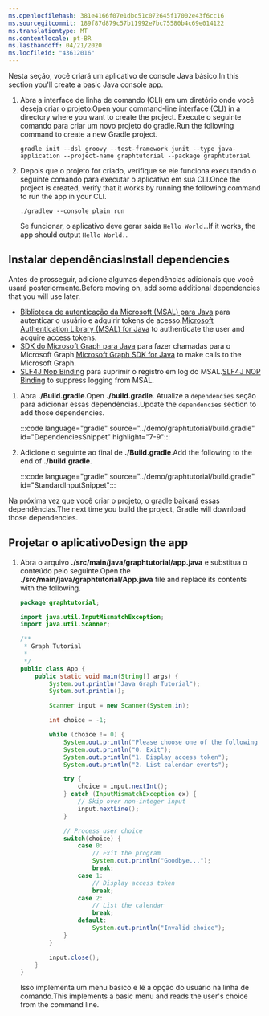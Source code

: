 ```yaml
---
ms.openlocfilehash: 381e4166f07e1dbc51c072645f17002e43f6cc16
ms.sourcegitcommit: 189f87d879c57b11992e7bc75580b4c69e014122
ms.translationtype: MT
ms.contentlocale: pt-BR
ms.lasthandoff: 04/21/2020
ms.locfileid: "43612016"
---
```

<!-- markdownlint-disable MD002 MD041 -->

<span data-ttu-id="95caf-101">Nesta seção, você criará um aplicativo de console Java básico.</span><span class="sxs-lookup"><span data-stu-id="95caf-101">In this section you'll create a basic Java console app.</span></span>

1. <span data-ttu-id="95caf-102">Abra a interface de linha de comando (CLI) em um diretório onde você deseja criar o projeto.</span><span class="sxs-lookup"><span data-stu-id="95caf-102">Open your command-line interface (CLI) in a directory where you want to create the project.</span></span> <span data-ttu-id="95caf-103">Execute o seguinte comando para criar um novo projeto do gradle.</span><span class="sxs-lookup"><span data-stu-id="95caf-103">Run the following command to create a new Gradle project.</span></span>

    ```Shell
    gradle init --dsl groovy --test-framework junit --type java-application --project-name graphtutorial --package graphtutorial
    ```

1. <span data-ttu-id="95caf-104">Depois que o projeto for criado, verifique se ele funciona executando o seguinte comando para executar o aplicativo em sua CLI.</span><span class="sxs-lookup"><span data-stu-id="95caf-104">Once the project is created, verify that it works by running the following command to run the app in your CLI.</span></span>

    ```Shell
    ./gradlew --console plain run
    ```

    <span data-ttu-id="95caf-105">Se funcionar, o aplicativo deve gerar saída `Hello World.`.</span><span class="sxs-lookup"><span data-stu-id="95caf-105">If it works, the app should output `Hello World.`.</span></span>

## <a name="install-dependencies"></a><span data-ttu-id="95caf-106">Instalar dependências</span><span class="sxs-lookup"><span data-stu-id="95caf-106">Install dependencies</span></span>

<span data-ttu-id="95caf-107">Antes de prosseguir, adicione algumas dependências adicionais que você usará posteriormente.</span><span class="sxs-lookup"><span data-stu-id="95caf-107">Before moving on, add some additional dependencies that you will use later.</span></span>

- <span data-ttu-id="95caf-108">[Biblioteca de autenticação da Microsoft (MSAL) para Java](https://github.com/AzureAD/microsoft-authentication-library-for-java) para autenticar o usuário e adquirir tokens de acesso.</span><span class="sxs-lookup"><span data-stu-id="95caf-108">[Microsoft Authentication Library (MSAL) for Java](https://github.com/AzureAD/microsoft-authentication-library-for-java) to authenticate the user and acquire access tokens.</span></span>
- <span data-ttu-id="95caf-109">[SDK do Microsoft Graph para Java](https://github.com/microsoftgraph/msgraph-sdk-java) para fazer chamadas para o Microsoft Graph.</span><span class="sxs-lookup"><span data-stu-id="95caf-109">[Microsoft Graph SDK for Java](https://github.com/microsoftgraph/msgraph-sdk-java) to make calls to the Microsoft Graph.</span></span>
- <span data-ttu-id="95caf-110">[SLF4J Nop Binding](https://mvnrepository.com/artifact/org.slf4j/slf4j-nop) para suprimir o registro em log do MSAL.</span><span class="sxs-lookup"><span data-stu-id="95caf-110">[SLF4J NOP Binding](https://mvnrepository.com/artifact/org.slf4j/slf4j-nop) to suppress logging from MSAL.</span></span>

1. <span data-ttu-id="95caf-111">Abra **./Build.gradle**.</span><span class="sxs-lookup"><span data-stu-id="95caf-111">Open **./build.gradle**.</span></span> <span data-ttu-id="95caf-112">Atualize a `dependencies` seção para adicionar essas dependências.</span><span class="sxs-lookup"><span data-stu-id="95caf-112">Update the `dependencies` section to add those dependencies.</span></span>

    :::code language="gradle" source="../demo/graphtutorial/build.gradle" id="DependenciesSnippet" highlight="7-9":::

1. <span data-ttu-id="95caf-113">Adicione o seguinte ao final de **./Build.gradle**.</span><span class="sxs-lookup"><span data-stu-id="95caf-113">Add the following to the end of **./build.gradle**.</span></span>

    :::code language="gradle" source="../demo/graphtutorial/build.gradle" id="StandardInputSnippet":::

<span data-ttu-id="95caf-114">Na próxima vez que você criar o projeto, o gradle baixará essas dependências.</span><span class="sxs-lookup"><span data-stu-id="95caf-114">The next time you build the project, Gradle will download those dependencies.</span></span>

## <a name="design-the-app"></a><span data-ttu-id="95caf-115">Projetar o aplicativo</span><span class="sxs-lookup"><span data-stu-id="95caf-115">Design the app</span></span>

1. <span data-ttu-id="95caf-116">Abra o arquivo **./src/main/java/graphtutorial/app.java** e substitua o conteúdo pelo seguinte.</span><span class="sxs-lookup"><span data-stu-id="95caf-116">Open the **./src/main/java/graphtutorial/App.java** file and replace its contents with the following.</span></span>

    ```java
    package graphtutorial;

    import java.util.InputMismatchException;
    import java.util.Scanner;

    /**
     * Graph Tutorial
     *
     */
    public class App {
        public static void main(String[] args) {
            System.out.println("Java Graph Tutorial");
            System.out.println();

            Scanner input = new Scanner(System.in);

            int choice = -1;

            while (choice != 0) {
                System.out.println("Please choose one of the following options:");
                System.out.println("0. Exit");
                System.out.println("1. Display access token");
                System.out.println("2. List calendar events");

                try {
                    choice = input.nextInt();
                } catch (InputMismatchException ex) {
                    // Skip over non-integer input
                    input.nextLine();
                }

                // Process user choice
                switch(choice) {
                    case 0:
                        // Exit the program
                        System.out.println("Goodbye...");
                        break;
                    case 1:
                        // Display access token
                        break;
                    case 2:
                        // List the calendar
                        break;
                    default:
                        System.out.println("Invalid choice");
                }
            }

            input.close();
        }
    }
    ```

    <span data-ttu-id="95caf-117">Isso implementa um menu básico e lê a opção do usuário na linha de comando.</span><span class="sxs-lookup"><span data-stu-id="95caf-117">This implements a basic menu and reads the user's choice from the command line.</span></span>
